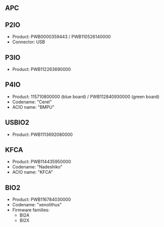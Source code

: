 ## APC

## P2IO

* Product: PWB0000359443 / PWB110526140000
* Connector: USB

## P3IO

* Product: PWB112263690000

## P4IO

* Product: 115710800000 (blue board) / PWB112840930000 (green board)
* Codename: "Cerel"
* ACIO name: "BMPU"

## USBIO2

* Product: PWB1113692080000

## KFCA

* Product: PWB114435950000
* Codename: "Nadeshiko"
* ACIO name: "KFCA"

## BIO2

* Product: PWB116784030000
* Codename: "xenolithus"
* Firmware families:
  - BI2A
  - BI2X
